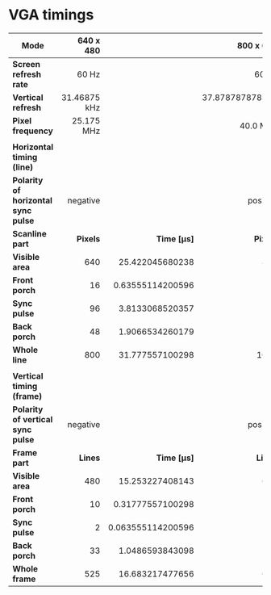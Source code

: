 # VGA timings

| Mode                                  | 640 x 480    |                   | 800 x 600           |               | 1024 x 768          |                   | 1280 x 1024         |                   |
|---------------------------------------|-------------:|------------------:|--------------------:|--------------:|--------------------:|------------------:|--------------------:|------------------:|
| **Screen refresh rate**               | 60 Hz        |                   | 60 Hz               |               | 60 Hz               |                   | 60 Hz               |                   |
| **Vertical refresh**                  | 31.46875 kHz |                   | 37.878787878788 kHz |               | 48.363095238095 kHz |                   | 63.981042654028 kHz |                   |
| **Pixel frequency**                   | 25.175 MHz   |                   | 40.0 MHz            |               | 65.0 MHz            |                   | 108.0 MHz           |                   |
|                                       |              |                   |                     |               |                     |                   |                     |                   |
| **Horizontal timing (line)**          |              |                   |                     |               |                     |                   |                     |                   |
| **Polarity of horizontal sync pulse** | negative     |                   | positive            |               | negative            |                   | positive            |                   |
| **Scanline part**                     | **Pixels**   | **Time [µs]**     | **Pixels**          | **Time [µs]** | **Pixels**          | **Time [µs]**     | **Pixels**          | **Time [µs]**     |
| **Visible area**                      | 640          | 25.422045680238   | 800                 | 20            | 1024                | 15.753846153846   | 1280                | 11.851851851852   |
| **Front porch**                       | 16           | 0.63555114200596  | 40                  | 1             | 24                  | 0.36923076923077  | 48                  | 0.44444444444444  |
| **Sync pulse**                        | 96           | 3.8133068520357   | 128                 | 3.2           | 136                 | 2.0923076923077   | 112                 | 1.037037037037    |
| **Back porch**                        | 48           | 1.9066534260179   | 88                  | 2.2           | 160                 | 2.4615384615385   | 248                 | 2.2962962962963   |
| **Whole line**                        | 800          | 31.777557100298   | 1056                | 26.4          | 1344                | 20.676923076923   | 1688                | 15.62962962963    |
|                                       |              |                   |                     |               |                     |                   |                     |                   |
| **Vertical timing (frame)**           |              |                   |                     |               |                     |                   |                     |                   |
| **Polarity of vertical sync pulse**   | negative     |                   | positive            |               | negative            |                   | positive            |                   |
| **Frame part**                        | **Lines**    | **Time [µs]**     | **Lines**           | **Time [µs]** | **Lines**           | **Time [µs]**     | **Lines**           | **Time [µs]**     |
| **Visible area**                      | 480          | 15.253227408143   | 600                 | 15.84         | 768                 | 15.879876923077   | 1024                | 16.004740740741   |
| **Front porch**                       | 10           | 0.31777557100298  | 1                   | 0.0264        | 3                   | 0.062030769230769 | 1                   | 0.01562962962963  |
| **Sync pulse**                        | 2            | 0.063555114200596 | 4                   | 0.1056        | 6                   | 0.12406153846154  | 3                   | 0.046888888888889 |
| **Back porch**                        | 33           | 1.0486593843098   | 23                  | 0.6072        | 29                  | 0.59963076923077  | 38                  | 0.59392592592593  |
| **Whole frame**                       | 525          | 16.683217477656   | 628                 | 16.5792       | 806                 | 16.6656           | 1066                | 16.661185185185   |
